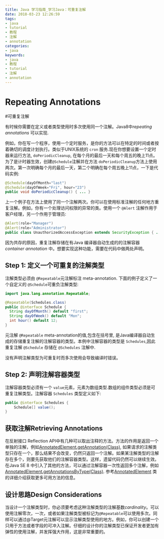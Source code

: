 ```yaml
---
title: Java 学习指南_学习Java：可重复注解
date: 2018-03-23 12:26:59
tags: 
- java
- tutorial
- 教程
- 注解
- annotation
categories:
- java
keywords:
- java
- 教程
- tutorial
- 注解
- annotation
---
```


# Repeating Annotations

#可重复注解

有时候你需要在定义或者类型使用时多次使用同一个注解。Java8中*repeating annotations* 可以实现.



例如，你在写一个程序，使用一个定时服务，是你的方法可以在特定的时间或者按着确切的调度计划执行。类似于UNIX系统的 `cron` 服务.现在你想要设置一个定时器来运行方法, `doPeriodicCleanup`, 在每个月的最后一天和每个周五的晚上11点。为了是计时器生效，创建`@Schedule`注解并在方法 `doPeriodicCleanup`方法上使用两次。第一次明确每个月的最后一天，第二个明确在每个周五晚上11点，一下是代码实例:

```java
@Schedule(dayOfMonth="last")
@Schedule(dayOfWeek="Fri", hour="23")
public void doPeriodicCleanup() { ... }
```

上一个例子在方法上使用了同一个注解两次。你可以在使用标准注解的任何地方重复注解。例如，你有一个处理访问权限的异常的类。使用一个 `@Alert` 注解作用于客户经理，另一个作用于管理员:

```java
@Alert(role="Manager")
@Alert(role="Administrator")
public class UnauthorizedAccessException extends SecurityException { ... }
```

因为共存的原因，重复注解存储在有Java 编译器自动生成的的注解容器 *container annotation* 中。想要实现这种功能，需要在代码中做两处声明。

## Step 1: 定义一个可重复的注解类型

注解类型必须由 `@Repeatable`元注解标注 meta-annotation. 下面的例子定义了一个自定义的 `@Schedule`可重负注解类型:

```java
import java.lang.annotation.Repeatable;

@Repeatable(Schedules.class)
public @interface Schedule {
  String dayOfMonth() default "first";
  String dayOfWeek() default "Mon";
  int hour() default 12;
}
```

元注解 `@Repeatable` meta-annotation的值,包含在括号里, 是Java编译器自动生成的存储重复注解的注解容器的类型。本例中注解容器的类型是 `Schedules`,因此重复注解 `@Schedule` 存储在 `@Schedules` 注解中.

没有声明注解类型为可重复时而多次使用会导致编译时错误。

## Step 2: 声明注解容器类型

注解容器类型必须有一个 `value`元素，元素为数组类型.数组的组件类型必须是可重复注解类型。注解容器 `Schedules` 类型定义如下:

```java
public @interface Schedules {
    Schedule[] value();
}
```

## 获取注解Retrieving Annotations

在反射接口 Reflection API中有几种可以取出注释的方法。方法的作用是返回一个单独的注解，例如[AnnotatedElement.getAnnotation(Class)](https://docs.oracle.com/javase/8/docs/api/java/lang/reflect/AnnotatedElement.html#getAnnotation-java.lang.Class-), 如果请求的注解类型只存在一个，那么结果不会改变，仍然只返回一个注解。如果某注解类型的注解存在多个，则要先获取他们的注解容器类型。这样，遗留代码仍然可以继续生效。在Java SE 8 中引入了其他的方法，可以通过注解容器一次性返回多个注解，例如[AnnotatedElement.getAnnotationsByType(Class)](https://docs.oracle.com/javase/8/docs/api/java/lang/reflect/AnnotatedElement.html#getAnnotationsByType-java.lang.Class-). 参考[AnnotatedElement](https://docs.oracle.com/javase/8/docs/api/java/lang/reflect/AnnotatedElement.html) 类的详细介绍获取更多可用方法的信息。

## 设计思路Design Considerations

当设计一个注解类型时，你必须要考虑这种注解类型的注解基数*cardinality*。可以使用注解零次，一次，或者如果注解类型被标记为`@Repeatable`可以使用多次。同样可以通过@Target元注解可以显示注解类型使用的地方。例如，你可以创建一个只用于方法或者字段的可冲入注解。仔细的设计你的注解类型已保证开发者更加有弹性的使用注解，并发挥强大作用，这是非常重要的。
